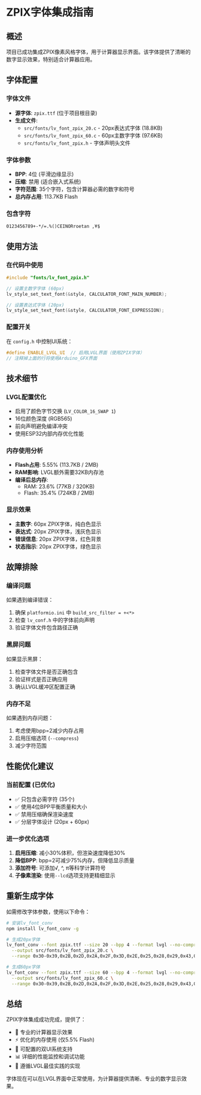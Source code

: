 # ZPIX字体集成指南

## 概述

项目已成功集成ZPIX像素风格字体，用于计算器显示界面。该字体提供了清晰的数字显示效果，特别适合计算器应用。

## 字体配置

### 字体文件
- **源字体**: `zpix.ttf` (位于项目根目录)
- **生成文件**:
  - `src/fonts/lv_font_zpix_20.c` - 20px表达式字体 (18.8KB)
  - `src/fonts/lv_font_zpix_60.c` - 60px主数字字体 (97.6KB)
  - `src/fonts/lv_font_zpix.h` - 字体声明头文件

### 字体参数
- **BPP**: 4位 (平滑边缘显示)
- **压缩**: 禁用 (适合嵌入式系统)
- **字符范围**: 35个字符，包含计算器必需的数字和符号
- **总内存占用**: 113.7KB Flash

### 包含字符
```
0123456789+-*/=.%()CEINORroetan ,¥$
```

## 使用方法

### 在代码中使用
```cpp
#include "fonts/lv_font_zpix.h"

// 设置主数字字体 (60px)
lv_style_set_text_font(&style, CALCULATOR_FONT_MAIN_NUMBER);

// 设置表达式字体 (20px)  
lv_style_set_text_font(&style, CALCULATOR_FONT_EXPRESSION);
```

### 配置开关
在 `config.h` 中控制UI系统：
```cpp
#define ENABLE_LVGL_UI  // 启用LVGL界面（使用ZPIX字体）
// 注释掉上面的行将使用Arduino_GFX界面
```

## 技术细节

### LVGL配置优化
- 启用了颜色字节交换 (`LV_COLOR_16_SWAP 1`)
- 16位颜色深度 (RGB565)
- 前向声明避免编译冲突
- 使用ESP32内部内存优化性能

### 内存使用分析
- **Flash占用**: 5.55% (113.7KB / 2MB)
- **RAM影响**: LVGL额外需要32KB内存池
- **编译后总内存**: 
  - RAM: 23.6% (77KB / 320KB)
  - Flash: 35.4% (724KB / 2MB)

### 显示效果
- **主数字**: 60px ZPIX字体，纯白色显示
- **表达式**: 20px ZPIX字体，浅灰色显示
- **错误信息**: 20px ZPIX字体，红色背景
- **状态指示**: 20px ZPIX字体，绿色显示

## 故障排除

### 编译问题
如果遇到编译错误：
1. 确保 `platformio.ini` 中 `build_src_filter = +<*>`
2. 检查 `lv_conf.h` 中的字体前向声明
3. 验证字体文件包含路径正确

### 黑屏问题
如果显示黑屏：
1. 检查字体文件是否正确包含
2. 验证样式是否正确应用
3. 确认LVGL缓冲区配置正确

### 内存不足
如果遇到内存问题：
1. 考虑使用bpp=2减少内存占用
2. 启用压缩选项 (`--compress`)
3. 减少字符范围

## 性能优化建议

### 当前配置 (已优化)
- ✅ 只包含必需字符 (35个)
- ✅ 使用4位BPP平衡质量和大小
- ✅ 禁用压缩确保渲染速度
- ✅ 分层字体设计 (20px + 60px)

### 进一步优化选项
1. **启用压缩**: 减小30%体积，但渲染速度降低30%
2. **降低BPP**: bpp=2可减少75%内存，但降低显示质量
3. **添加符号**: 可添加√, ^, π等科学计算符号
4. **子像素渲染**: 使用`--lcd`选项支持更精细显示

## 重新生成字体

如需修改字体参数，使用以下命令：

```bash
# 安装lv_font_conv
npm install lv_font_conv -g

# 生成20px字体
lv_font_conv --font zpix.ttf --size 20 --bpp 4 --format lvgl --no-compress \
  --output src/fonts/lv_font_zpix_20.c \
  --range 0x30-0x39,0x2B,0x2D,0x2A,0x2F,0x3D,0x2E,0x25,0x28,0x29,0x43,0x45,0x49,0x4E,0x4F,0x52,0x72,0x6F,0x65,0x74,0x61,0x6E,0x20,0x2C,0xA5,0x24

# 生成60px字体  
lv_font_conv --font zpix.ttf --size 60 --bpp 4 --format lvgl --no-compress \
  --output src/fonts/lv_font_zpix_60.c \
  --range 0x30-0x39,0x2B,0x2D,0x2A,0x2F,0x3D,0x2E,0x25,0x28,0x29,0x43,0x45,0x49,0x4E,0x4F,0x52,0x72,0x6F,0x65,0x74,0x61,0x6E,0x20,0x2C,0xA5,0x24
```

## 总结

ZPIX字体集成成功完成，提供了：
- 🎯 专业的计算器显示效果
- ⚡ 优化的内存使用 (仅5.5% Flash)
- 🔧 可配置的双UI系统支持
- 📊 详细的性能监控和调试功能
- 🚀 遵循LVGL最佳实践的实现

字体现在可以在LVGL界面中正常使用，为计算器提供清晰、专业的数字显示效果。